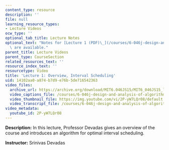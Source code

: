 ```yaml
---
content_type: resource
description: ''
file: null
learning_resource_types:
- Lecture Videos
ocw_type: ''
optional_tab_title: Lecture Notes
optional_text: "Notes for [Lecture 1 (PDF)\_](/courses/6-046j-design-and-analysis-of-algorithms-spring-2015/resources/mit6_046js15_lec01)\
  \ are available."
parent_title: Lecture Videos
parent_type: CourseSection
related_resources_text: ''
resource_index_text: ''
resourcetype: Video
title: 'Lecture 1: Overview, Interval Scheduling'
uid: 14102aa0-a874-b7d9-e76b-5de716542363
video_files:
  archive_url: https://archive.org/download/MIT6.046JS15/MIT6_046JS15_lec01_300k.mp4
  video_captions_file: /courses/6-046j-design-and-analysis-of-algorithms-spring-2015/e2dbe428a4145662ac6e099b0fbf14c4_2P-yW7LQr08.vtt
  video_thumbnail_file: https://img.youtube.com/vi/2P-yW7LQr08/default.jpg
  video_transcript_file: /courses/6-046j-design-and-analysis-of-algorithms-spring-2015/3ef4065ac05ebdca98af43ced4dd028d_2P-yW7LQr08.pdf
video_metadata:
  youtube_id: 2P-yW7LQr08
---
```


**Description:** In this lecture, Professor Devadas gives an overview of the course and introduces an algorithm for optimal interval scheduling.

**Instructor:** Srinivas Devadas